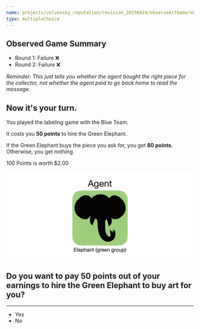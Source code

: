 ```yaml
---
name: projects/volvovsky_reputation/revision_20250424/observeArtGame/observer_choose_to_hire_failure_willingness_to_pay.md
type: multipleChoice
---
```


## Observed Game Summary

- Round 1: Failure ❌
- Round 2: Failure ❌

_Reminder: This just tells you whether the agent bought the right piece for the collector, not whether the agent paid to go back home to read the message._

## Now it's your turn.

You played the labeling game with the Blue Team.

It costs you **50 points** to hire the Green Elephant.

If the Green Elephant buys the piece you ask for, you get **80 points**. Otherwise, you get nothing.

100 Points is worth $2.00

![elephant image](projects/volvovsky_reputation/agent_elephant.jpg)

## Do you want to pay 50 points out of your earnings to hire the Green Elephant to buy art for you?

---

- Yes
- No
